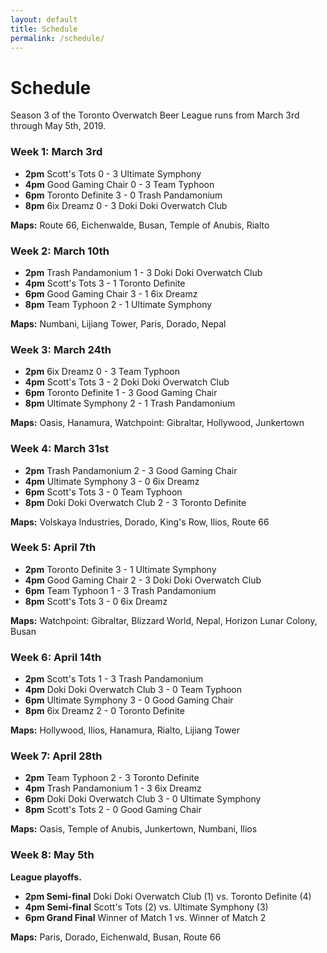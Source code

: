 ```yaml
---
layout: default
title: Schedule
permalink: /schedule/
---
```

<div class="container">
  <div class="row justify-content-center page-section-no-line">
    <div class="col-12 col-md-10 col-xl-8">
      <h1 class="text-center">Schedule</h1>
      <p>Season 3 of the Toronto Overwatch Beer League runs from March 3rd through May 5th, 2019.</p>
      <h3>Week 1: March 3rd</h3>
      <ul>
        <li><strong>2pm</strong> Scott's Tots 0 - 3 Ultimate Symphony</li>
        <li><strong>4pm</strong> Good Gaming Chair 0 - 3 Team Typhoon</li>
        <li><strong>6pm</strong> Toronto Definite 3 - 0 Trash Pandamonium</li>
        <li><strong>8pm</strong> 6ix Dreamz 0 - 3 Doki Doki Overwatch Club</li>
      </ul>
      <p><strong>Maps:</strong> Route 66, Eichenwalde, Busan, Temple of Anubis, Rialto</p>
      <h3>Week 2: March 10th</h3>
      <ul>
        <li><strong>2pm</strong> Trash Pandamonium 1 - 3 Doki Doki Overwatch Club</li>
        <li><strong>4pm</strong> Scott's Tots 3 - 1 Toronto Definite</li>
        <li><strong>6pm</strong> Good Gaming Chair 3 - 1 6ix Dreamz</li>
        <li><strong>8pm</strong> Team Typhoon 2 - 1 Ultimate Symphony</li>
      </ul>
      <p><strong>Maps:</strong> Numbani, Lijiang Tower, Paris, Dorado, Nepal</p>
      <h3>Week 3: March 24th</h3>
      <ul>
        <li><strong>2pm</strong> 6ix Dreamz 0 - 3 Team Typhoon</li>
        <li><strong>4pm</strong> Scott's Tots 3 - 2 Doki Doki Overwatch Club</li>
        <li><strong>6pm</strong> Toronto Definite 1 - 3 Good Gaming Chair</li>
        <li><strong>8pm</strong> Ultimate Symphony 2 - 1 Trash Pandamonium</li>
      </ul>
      <p><strong>Maps:</strong> Oasis, Hanamura, Watchpoint: Gibraltar, Hollywood, Junkertown</p>
      <h3>Week 4: March 31st</h3>
      <ul>
        <li><strong>2pm</strong> Trash Pandamonium 2 - 3 Good Gaming Chair</li>
        <li><strong>4pm</strong> Ultimate Symphony 3 - 0 6ix Dreamz</li>
        <li><strong>6pm</strong> Scott's Tots 3 - 0 Team Typhoon</li>
        <li><strong>8pm</strong> Doki Doki Overwatch Club 2 - 3 Toronto Definite</li>
      </ul>
      <p><strong>Maps:</strong> Volskaya Industries, Dorado, King's Row, Ilios, Route 66</p>
      <h3>Week 5: April 7th</h3>
      <ul>
        <li><strong>2pm</strong> Toronto Definite 3 - 1 Ultimate Symphony</li>
        <li><strong>4pm</strong> Good Gaming Chair 2 - 3 Doki Doki Overwatch Club</li>
        <li><strong>6pm</strong> Team Typhoon 1 - 3 Trash Pandamonium</li>
        <li><strong>8pm</strong> Scott's Tots 3 - 0 6ix Dreamz</li>
      </ul>
      <p><strong>Maps:</strong> Watchpoint: Gibraltar, Blizzard World, Nepal, Horizon Lunar Colony, Busan</p>
      <h3>Week 6: April 14th</h3>
      <ul>
        <li><strong>2pm</strong> Scott's Tots 1 - 3 Trash Pandamonium</li>
        <li><strong>4pm</strong> Doki Doki Overwatch Club 3 - 0 Team Typhoon</li>
        <li><strong>6pm</strong> Ultimate Symphony 3 - 0 Good Gaming Chair</li>
        <li><strong>8pm</strong> 6ix Dreamz 2 - 0 Toronto Definite</li>
      </ul>
      <p><strong>Maps:</strong> Hollywood, Ilios, Hanamura, Rialto, Lijiang Tower</p>
      <h3>Week 7: April 28th</h3>
      <ul>
        <li><strong>2pm</strong> Team Typhoon 2 - 3 Toronto Definite</li>
        <li><strong>4pm</strong> Trash Pandamonium 1 - 3 6ix Dreamz</li>
        <li><strong>6pm</strong> Doki Doki Overwatch Club 3 - 0 Ultimate Symphony</li>
        <li><strong>8pm</strong> Scott's Tots 2 - 0 Good Gaming Chair</li>
      </ul>
      <p><strong>Maps:</strong> Oasis, Temple of Anubis, Junkertown, Numbani, Ilios</p>
      <h3>Week 8: May 5th</h3>
      <p><strong>League playoffs.</strong></p>
      <ul>
        <li><strong>2pm Semi-final</strong> Doki Doki Overwatch Club (1) vs. Toronto Definite (4)</li>
        <li><strong>4pm Semi-final</strong> Scott's Tots (2) vs. Ultimate Symphony (3)</li>
        <li><strong>6pm Grand Final</strong> Winner of Match 1 vs. Winner of Match 2</li>
      </ul>
      <p><strong>Maps:</strong> Paris, Dorado, Eichenwald, Busan, Route 66</p>
    </div>
  </div>
</div>
